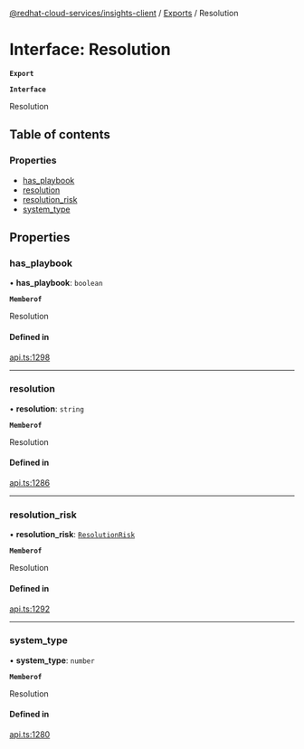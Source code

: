 [@redhat-cloud-services/insights-client](../README.md) / [Exports](../modules.md) / Resolution

# Interface: Resolution

**`Export`**

**`Interface`**

Resolution

## Table of contents

### Properties

- [has\_playbook](Resolution.md#has_playbook)
- [resolution](Resolution.md#resolution)
- [resolution\_risk](Resolution.md#resolution_risk)
- [system\_type](Resolution.md#system_type)

## Properties

### has\_playbook

• **has\_playbook**: `boolean`

**`Memberof`**

Resolution

#### Defined in

[api.ts:1298](https://github.com/RedHatInsights/javascript-clients/blob/master/packages/insights/api.ts#L1298)

___

### resolution

• **resolution**: `string`

**`Memberof`**

Resolution

#### Defined in

[api.ts:1286](https://github.com/RedHatInsights/javascript-clients/blob/master/packages/insights/api.ts#L1286)

___

### resolution\_risk

• **resolution\_risk**: [`ResolutionRisk`](ResolutionRisk.md)

**`Memberof`**

Resolution

#### Defined in

[api.ts:1292](https://github.com/RedHatInsights/javascript-clients/blob/master/packages/insights/api.ts#L1292)

___

### system\_type

• **system\_type**: `number`

**`Memberof`**

Resolution

#### Defined in

[api.ts:1280](https://github.com/RedHatInsights/javascript-clients/blob/master/packages/insights/api.ts#L1280)
